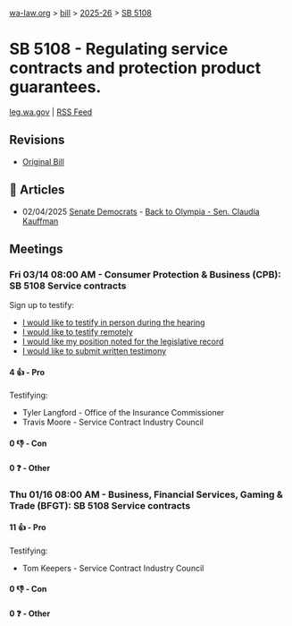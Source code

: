 [wa-law.org](/) > [bill](/bill/) > [2025-26](/bill/2025-26/) > [SB 5108](/bill/2025-26/sb/5108/)

# SB 5108 - Regulating service contracts and protection product guarantees.
[leg.wa.gov](https://app.leg.wa.gov/billsummary?BillNumber=5108&Year=2025&Initiative=false) | [RSS Feed](./rss.xml)

## Revisions
* [Original Bill](1/)

## 📰 Articles
* 02/04/2025 [Senate Democrats](/org/senate_democrats/) - [Back to Olympia - Sen. Claudia Kauffman](https://senatedemocrats.wa.gov/kauffman/2025/02/04/back-to-olympia/#:~:text=SB%205108)

## Meetings
### Fri 03/14 08:00 AM - Consumer Protection & Business (CPB): SB 5108 Service contracts
Sign up to testify:
* [I would like to testify in person during the hearing](https://app.leg.wa.gov/csi/Testifier/Add?chamber=House&mId=32978&aId=165341&caId=26269&tId=1)
* [I would like to testify remotely](https://app.leg.wa.gov/csi/Testifier/Add?chamber=House&mId=32978&aId=165341&caId=26269&tId=2)
* [I would like my position noted for the legislative record](https://app.leg.wa.gov/csi/Testifier/Add?chamber=House&mId=32978&aId=165341&caId=26269&tId=3)
* [I would like to submit written testimony](https://app.leg.wa.gov/csi/Testifier/Add?chamber=House&mId=32978&aId=165341&caId=26269&tId=4)

#### 4 👍 - Pro
Testifying:
* Tyler Langford - Office of the Insurance Commissioner
* Travis Moore - Service Contract Industry Council

#### 0 👎 - Con

#### 0 ❓ - Other

### Thu 01/16 08:00 AM - Business, Financial Services, Gaming & Trade (BFGT): SB 5108 Service contracts
#### 11 👍 - Pro
Testifying:
* Tom Keepers - Service Contract Industry Council

#### 0 👎 - Con

#### 0 ❓ - Other
